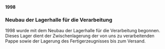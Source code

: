#### 1998

### Neubau der Lagerhalle für die Verarbeitung
1998 wurde mit dem Neubau der Lagerhalle für die Verarbeitung begonnen. Dieses Lager dient der Zwischenlagerung der von uns zu verarbeitenden Pappe sowie der Lagerung des Fertigerzeugnisses bis zum Versand.